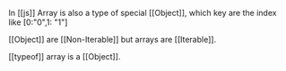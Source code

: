 In [[js]] Array is also a type of special [[Object]], which key are the index like [0:"0",1: "1"]

[[Object]] are [[Non-Iterable]] but arrays are [[Iterable]].

[[typeof]] array is a [[Object]].
